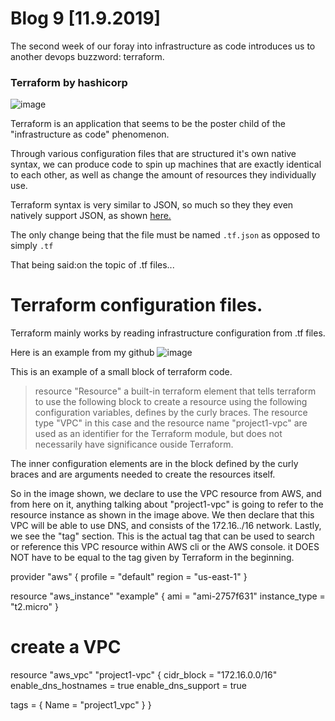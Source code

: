 # Blog 9 [11.9.2019]

The second week of our foray into infrastructure as code introduces us to another devops buzzword: terraform.

### Terraform by hashicorp
![image](https://banner2.cleanpng.com/20180529/szy/kisspng-terraform-hashicorp-microsoft-azure-infrastructure-5b0e0b6cc80963.2449977615276470848194.jpg)


Terraform is an application that seems to be the poster child of the "infrastructure as code" phenomenon.

Through various configuration files that are structured it's own native syntax, we can produce code to spin up machines that are exactly identical to each other, as well as change the amount of resources they individually use.

Terraform syntax is very similar to JSON, so much so they they even natively support JSON, as shown [here.](https://www.terraform.io/docs/configuration/syntax-json.html)

The only change being that the file must be named ```.tf.json``` as opposed to simply ```.tf```

That being said:on the topic of .tf files...


# Terraform configuration files.

Terraform mainly works by reading infrastructure configuration from .tf files.

Here is an example from my github 
![image](https://user-images.githubusercontent.com/20525440/68497651-e77e5980-0209-11ea-956c-6202c6ecccab.png)

This is an example of a small block of terraform code.

>resource 
"Resource" a built-in terraform element that tells terraform to use the following block to create a resource using the following configuration variables, defines by the curly braces. The resource type "VPC" in this case and the resource name "project1-vpc" are used as an identifier for the Terraform module, but does not necessarily have significance ouside Terraform.

The inner configuration elements are in the block defined by the curly braces and are arguments needed to create the resources itself. 

So in the image shown, we declare to use the VPC resource from AWS, and from here on it, anything talking about "project1-vpc" is going to refer to the resource instance as shown in the image above. We then declare that this VPC will be able to use DNS, and consists of the 172.16../16 network.
Lastly, we see the "tag" section. This is the actual tag that can be used to search or reference this VPC resource within AWS cli or the AWS console. it DOES NOT have to be equal to the tag given by Terraform in the beginning.


provider "aws" {
  profile    = "default"
  region     = "us-east-1"
}

resource "aws_instance" "example" {
  ami           = "ami-2757f631"
  instance_type = "t2.micro"
}

# create a VPC
resource "aws_vpc" "project1-vpc" {
  cidr_block           = "172.16.0.0/16"
  enable_dns_hostnames = true
  enable_dns_support   = true

  tags = {
    Name = "project1_vpc"
  }
}
